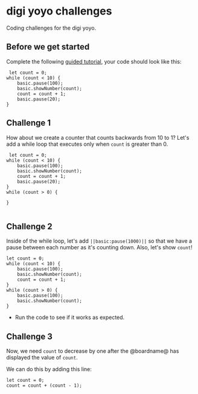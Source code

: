 # digi yoyo challenges

Coding challenges for the digi yoyo. 

## Before we get started

Complete the following [guided tutorial](/lessons/digi-yoyo/activity), your code should look like this:


```blocks
 let count = 0;
while (count < 10) {
    basic.pause(100);
    basic.showNumber(count);
    count = count + 1;
    basic.pause(20);
}
```

## Challenge 1

How about we create a counter that counts backwards from 10 to 1? Let's add a while loop that executes only when `count` is greater than 0.


```blocks
 let count = 0;
while (count < 10) {
    basic.pause(100);
    basic.showNumber(count);
    count = count + 1;
    basic.pause(20);
}
while (count > 0) {

}


```


## Challenge 2

Inside of the while loop, let's add ``||basic:pause(1000)||`` so that we have a pause between each number as it's counting down. Also, let's show `count`!

```blocks
let count = 0;
while (count < 10) {
    basic.pause(100);
    basic.showNumber(count);
    count = count + 1;
}
while (count > 0) {
    basic.pause(100);
    basic.showNumber(count);
}
```


* Run the code to see if it works as expected.

## Challenge 3

Now, we need `count` to decrease by one after the @boardname@ has displayed the value of `count`.

We can do this by adding this line:

```blocks
let count = 0; 
count = count + (count - 1);

```
